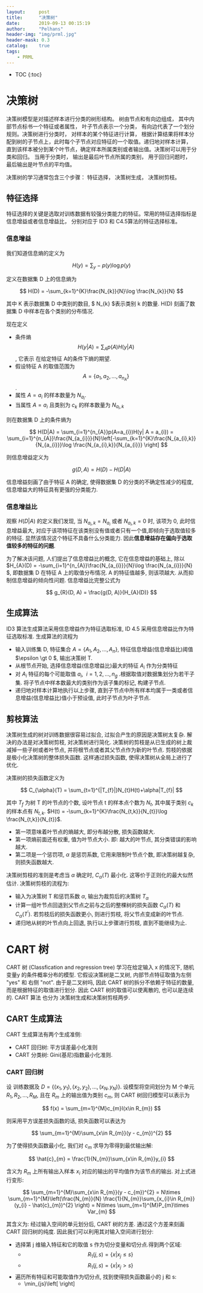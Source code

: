 ```yaml
---
layout:     post
title:      "决策树"
date:       2019-09-13 00:15:19
author:     "Pelhans"
header-img: "img/prml.jpg"
header-mask: 0.3 
catalog:    true
tags:
    - PRML
---
```



* TOC
{:toc}

# 决策树

决策树模型是对描述样本进行分类的树形结构。 树由节点和有向边组成， 其中内部节点标书一个特征或者属性， 叶子节点表示一个分类， 有向边代表了一个划分规则。决策树进行分类时， 对样本的某个特征进行计算， 根据计算结果将样本分配到树的子节点上，此时每个子节点对应特征的一个取值。递归地对样本计算， 直到该样本被分到某个叶节点，确定样本所属类别或者输出值。决策树可以用于分类和回归。 当用于分类时， 输出是最后叶节点所属的类别， 用于回归问题时， 最后输出是叶节点的平均值。

决策树的学习通常包含三个步骤： 特征选择， 决策树生成， 决策树剪枝。

## 特征选择 

特征选择的关键是选取对训练数据有较强分类能力的特征。常用的特征选择指标是信息增益或者信息增益比， 分别对应于 ID3 和 C4.5算法的特征选择标准。

### 信息增益

我们知道信息熵的定义为

$$ H(y) = \sum_{y}-p(y)\log p(y) $$

定义在数据集 D 上的信息熵为

$$ H(D) = -\sum_{k=1}^{K}\frac{N_{k}}{N}\log \frac{N_{k}}{N} $$

其中 K 表示数据集 D 中类别的数目, $ N_{k} $表示类别 k 的数量. H(D) 刻画了数据集 D 中样本在各个类别的分布情况. 

现在定义

* 条件熵
$$H(y|A) = \sum_{A}p(A)H(y|A)$$, 它表示 在给定特征 A的条件下熵的期望.     
* 假设特征 A 的取值范围为 $$ A = \{a_{1}, a_{2}, \dots, a_{n_{A}} \}$$.     
* 属性 $A=a_{i}$ 的样本数量为 $N_{a_{i}}$.     
* 当属性 $A = a_{i}$ 且类别为 $c_{k}$ 的样本数量为 $N_{a_{i}, k}$

则在数据集 D 上的条件熵为

$$ H(D|A) = \sum_{i=1}^{n_{A}}p(A=a_{i})H(y| A = a_{i}) = \sum_{i=1}^{n_{A}}\frac{N_{a_{i}}}{N}\left[-\sum_{k=1}^{K}\frac{N_{a_{i},k}}{N_{a_{i}}}\log \frac{N_{a_{i},k}}{N_{a_{i}}} \right] $$

则信息增益定义为

$$ g(D, A) = H(D) - H(D|A) $$

信息增益刻画了由于特征 A 的确定, 使得数据集 D 的分类的不确定性减少的程度, 信息增益大的特征具有更强的分类能力.

### 信息增益比

观察
$H(D|A)$ 的定义我们发现, 当 $N_{a_{i}, k} = N_{a_{i}}$ 或者 $N_{a_{i}, k}=0$ 时, 该项为 0, 此时信息增益最大, 对应于该项特征在该类别没有值或者只有一个值,即倾向于选取值较多的特征. 显然该情况这个特征不具备什么分类能力. 因此**信息增益存在偏向于选取值较多的特征的问题**.

为了解决该问题, 人们提出了信息增益比的概念, 它在信息增益的基础上, 除以 $H_{A}(D) = -\sum_{i=1}^{n_{A}}\frac{N_{a_{i}}}{N}\log \frac{N_{a_{i}}}{N} $, 即数据集 D 在特征 A 上的取值分布情况. A 的特征值越多, 则该项越大. 从而抑制信息增益的倾向性问题. 信息增益比完整公式为

$$ g_{R}(D, A) = \frac{g(D, A)}{H_{A}(D)} $$

## 生成算法

ID3 算法生成算法采用信息增益作为特征选取标准, ID 4.5 采用信息增益比作为特征选取标准. 生成算法的流程为

* 输入训练集 D, 特征集合 $A = \{A_{1}, A_{2}, \dots, A_{n}\}$, 特征信息增益(信息增益比)阈值 $\epsilon \gt 0 $, 输出决策树 T.    
* 从根节点开始, 选择信息增益(信息增益比)最大的特征 $A_{i}$ 作为分类特征    
* 对 $A_{i}$ 特征的每个可能取值 $a_{i},~~i=1,2,\dots, n_{g}$ .根据取值对数据集划分为若干子集. 将子节点中样本数最大的类别作为该子集的标记, 构建子节点.    
* 递归地对样本计算地执行以上步骤, 直到子节点中所有样本均属于一类或者信息增益(信息增益比)值小于预设值, 此时子节点为叶子节点.

## 剪枝算法

决策树生成的树对训练数据很容易过拟合, 过拟合产生的原因是决策树太复杂. 解决的办法是对决策树剪枝, 对决策树进行简化. 决策树的剪枝是从已生成的树上裁减掉一些子树或者叶节点, 并将根节点或者其父节点作为新的叶节点. 剪枝的依据是极小化决策树的整体损失函数. 这样通过损失函数, 使得决策树从全局上进行了优化.

决策树的损失函数定义为

$$ C_{\alpha}(T) = \sum_{t=1}^{|T_{f}|}N_{t}H(t)+\alpha|T_{f}| $$

其中
$T_{f}$ 为树 T 的叶节点的个数, 设叶节点 t 的样本点个数为 $N_{t}$, 其中属于类别 $c_{k}$ 的样本点有 $N_{t,k}$. $H(t) = -\sum_{k=1}^{K}\frac{N_{t,k}}{N_{t}}\log \frac{N_{t,k}}{N_{t}}$.

* 第一项意味着叶节点的熵越大, 即分布越分散, 损失函数越大.    
* 第一项熵前面还有权重, 值为叶节点大小. 即: 越大的叶节点, 其分类错误的影响越大.    
* 第二项是一个惩罚项, $\alpha$ 是惩罚系数, 它用来限制叶节点个数, 即决策树越复杂, 则损失函数越大.

决策树剪枝的准则是考虑当 $\alpha$ 确定时, $C_{\alpha}(T)$ 最小化. 这等价于正则化的最大似然估计. 决策树剪枝的流程为:

* 输入为决策树 T 和惩罚系数 $\alpha$, 输出为裁剪后的决策树 $T_{\alpha}$    
* 计算一组叶节点回退到父节点之前与之后的整棵树的损失函数 $C_{\alpha}(T)$ 和 $C_{\alpha}(T^{'})$. 若剪枝后的损失函数更小, 则进行剪枝, 将父节点变成新的叶节点.    
* 递归地从树的叶节点向上回退, 执行以上步骤进行剪枝, 直到不能继续为止.

# CART 树

CART 树 (Classfication and regression tree) 学习在给定输入 x 的情况下, 随机变量y 的条件概率分布的模型. 它假设决策树是二叉树, 内部节点特征取值为左侧 "yes" 和 右侧 "not". 由于是二叉树吗, 因此 CART 树的拆分不依赖于特征的数量, 而是根据特征的取值进行划分. 因此 CART 树的取值可以使离散的, 也可以是连续的. CART 算法 也分为 决策树生成和决策树剪枝两步.

## CART 生成算法

CART 生成算法有两个生成准侧:

* CART 回归树: 平方误差最小化准则    
* CART 分类树: Gini(基尼)指数最小化准则.

### CART 回归树

设 训练数据及 $D = \{(x_{1}, y_{1}), (x_{2}, y_{2}), \dots, (x_{N}, y_{N})\}$. 设模型将空间划分为 M 个单元$R_{1}, R_{2}, \dots, R_{M}$, 且在 $R_{m}$ 上的输出值为类别 $c_{m}$, 则 CART 树回归模型可以表示为

$$ f(x) = \sum_{m=1}^{M}c_{m}I(x\in R_{m}) $$

则采用平方误差损失函数的话, 损失函数可以表达为

$$ \sum_{m=1}^{M}\sum_{x\in R_{m}}(y - c_{m})^{2} $$

为了使得损失函数最小化, 我们对 $c_{m}$ 求导为零得到最优输出解:

$$ \hat{c}_{m} = \frac{1}{N_{m}}\sum_{x\in R_{m}}y_{i} $$

含义为 $R_{m}$ 上所有输出入样本 $x_{i}$ 对应的输出的平均值作为该节点的输出. 对上式进行变形:

$$ \sum_{m=1}^{M}\sum_{x\in R_{m}}(y - c_{m})^{2} = N\times \sum_{m=1}^{M}\left(\frac{N_{m}}{N} \frac{1}{N_{m}}\sum_{x_{i}\in R_{m}}(y_{i} - \hat{c}_{m})^{2} \right) = N\times \sum_{m=1}^{M}P_{m}\times Var_{m} $$

其含义为: 经过输入空间的单元划分后, CART 树的方差. 通过这个方差来刻画 CART 回归树的纯度. 因此我们可以利用其对输入空间进行划分:

* 选择第 j 维输入特征和它的取值 s 作为切分变量和切分点.得到两个区域:    
    * $$ R_{1}(j,s) = \{x|x_{j}\leq s \} $$    
    * $$ R_{1}(j,s) = \{x|x_{j}\gt s \} $$    
* 遍历所有特征和可能取值作为切分点, 找到使得损失函数最小的 j 和 s:    
    * \min_{js}\left[ \right]
